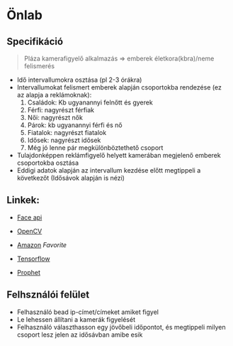 # Önlab
## Specifikáció
> Pláza kamerafigyelő alkalmazás => emberek életkora(kbra)/neme felismerés
- Idő intervallumokra osztása (pl 2-3 órákra)
- Intervallumokat felismert emberek alapján csoportokba rendezése (ez az alapja a reklámoknak):
	1. Családok: Kb ugyanannyi felnőtt és gyerek
	2. Férfi: nagyrészt férfiak
	3. Női: nagyrészt nők
	4. Párok: kb ugyanannyi férfi és nő
	5. Fiatalok: nagyrészt fiatalok
	6. Idősek: nagyrészt idősek
	7. Még jó lenne pár megkülönböztethető csoport
- Tulajdonképpen reklámfigyelő helyett kamerában megjelenő emberek csoportokba osztása
- Eddigi adatok alapján az intervallum kezdése előtt megtippeli a következőt (Idősávok alapján is nézi)
## Linkek:
- [Face api](https://github.com/justadudewhohacks/face-api.js)
- [OpenCV](https://www.youtube.com/watch?v=oXlwWbU8l2o)
- [Amazon](https://docs.aws.amazon.com/rekognition/latest/dg/faces.html) *Favorite*
- [Tensorflow](https://www.codeproject.com/Articles/5276827/AI-Age-Estimation-in-the-Browser-using-face-api-an)

- [Prophet](https://facebook.github.io/prophet/)

## Felhsználói felület
- Felhasználó bead ip-címet/címeket amiket figyel
- Le lehessen állítani a kamerák figyelését
- Felhasználó választhasson egy jövőbeli időpontot, és megtippeli milyen csoport lesz jelen az idősávban amibe esik
